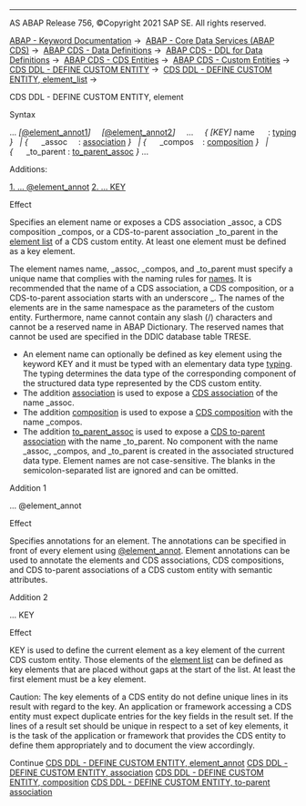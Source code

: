   

* * *

AS ABAP Release 756, ©Copyright 2021 SAP SE. All rights reserved.

[ABAP - Keyword Documentation](javascript:call_link\('abenabap.htm'\)) →  [ABAP - Core Data Services (ABAP CDS)](javascript:call_link\('abencds.htm'\)) →  [ABAP CDS - Data Definitions](javascript:call_link\('abencds_entities.htm'\)) →  [ABAP CDS - DDL for Data Definitions](javascript:call_link\('abencds_f1_ddl_syntax.htm'\)) →  [ABAP CDS - CDS Entities](javascript:call_link\('abencds_view_entity.htm'\)) →  [ABAP CDS - Custom Entities](javascript:call_link\('abencds_custom_entities.htm'\)) →  [CDS DDL - DEFINE CUSTOM ENTITY](javascript:call_link\('abencds_f1_define_custom_entity.htm'\)) →  [CDS DDL - DEFINE CUSTOM ENTITY, element\_list](javascript:call_link\('abencds_f1_custom_element_list.htm'\)) → 

CDS DDL - DEFINE CUSTOM ENTITY, element

Syntax

... *\[*[@element\_annot1](javascript:call_link\('abencds_f1_return_list_annotation.htm'\))*\]*
    *\[*[@element\_annot2](javascript:call_link\('abencds_f1_return_list_annotation.htm'\))*\]*
    ...
    *{* *\[*KEY*\]* name      : [typing](javascript:call_link\('abencds_typing.htm'\)) *}*
  *|* *{*      \_assoc     : [association](javascript:call_link\('abencds_f1_custom_association.htm'\)) *}*
  *|* *{*      \_compos    : [composition](javascript:call_link\('abencds_f1_custom_composition.htm'\)) *}*
  *|* *{*      \_to\_parent : [to\_parent\_assoc](javascript:call_link\('abencds_f1_custom_tp_association.htm'\)) *}* ...

Additions:

[1\. ... @element\_annot](#!ABAP_ADDITION_1@1@)
[2\. ... KEY](#!ABAP_ADDITION_2@2@)

Effect

Specifies an element name or exposes a CDS association \_assoc, a CDS composition \_compos, or a CDS-to-parent association \_to\_parent in the [element list](javascript:call_link\('abencds_f1_custom_element_list.htm'\)) of a CDS custom entity. At least one element must be defined as a key element.

The element names name, \_assoc, \_compos, and \_to\_parent must specify a unique name that complies with the naming rules for [names](javascript:call_link\('abencds_general_syntax_rules.htm'\)). It is recommended that the name of a CDS association, a CDS composition, or a CDS-to-parent association starts with an underscore \_. The names of the elements are in the same namespace as the parameters of the custom entity. Furthermore, name cannot contain any slash (/) characters and cannot be a reserved name in ABAP Dictionary. The reserved names that cannot be used are specified in the DDIC database table TRESE.

-   An element name can optionally be defined as key element using the keyword KEY and it must be typed with an elementary data type [typing](javascript:call_link\('abencds_typing.htm'\)). The typing determines the data type of the corresponding component of the structured data type represented by the CDS custom entity.
-   The addition [association](javascript:call_link\('abencds_f1_custom_association.htm'\)) is used to expose a [CDS association](javascript:call_link\('abencds_association_glosry.htm'\) "Glossary Entry") of the name \_assoc.
-   The addition [composition](javascript:call_link\('abencds_f1_custom_composition.htm'\)) is used to expose a [CDS composition](javascript:call_link\('abencds_composition_glosry.htm'\) "Glossary Entry") with the name \_compos.
-   The addition [to\_parent\_assoc](javascript:call_link\('abencds_f1_custom_tp_association.htm'\)) is used to expose a [CDS to-parent association](javascript:call_link\('abento_parent_association_glosry.htm'\) "Glossary Entry") with the name \_to\_parent. No component with the name \_assoc, \_compos, and \_to\_parent is created in the associated structured data type. Element names are not case-sensitive. The blanks in the semicolon-separated list are ignored and can be omitted.

Addition 1   

... @element\_annot

Effect

Specifies annotations for an element. The annotations can be specified in front of every element using [@element\_annot](javascript:call_link\('abencds_f1_absent_list_annotation.htm'\)). Element annotations can be used to annotate the elements and CDS associations, CDS compositions, and CDS to-parent associations of a CDS custom entity with semantic attributes.

Addition 2   

... KEY

Effect

KEY is used to define the current element as a key element of the current CDS custom entity. Those elements of the [element list](javascript:call_link\('abencds_f1_custom_element_list.htm'\)) can be defined as key elements that are placed without gaps at the start of the list. At least the first element must be a key element.

Caution: The key elements of a CDS entity do not define unique lines in its result with regard to the key. An application or framework accessing a CDS entity must expect duplicate entries for the key fields in the result set. If the lines of a result set should be unique in respect to a set of key elements, it is the task of the application or framework that provides the CDS entity to define them appropriately and to document the view accordingly.

Continue
[CDS DDL - DEFINE CUSTOM ENTITY, element\_annot](javascript:call_link\('abencds_f1_custom_element_anno.htm'\))
[CDS DDL - DEFINE CUSTOM ENTITY, association](javascript:call_link\('abencds_f1_custom_association.htm'\))
[CDS DDL - DEFINE CUSTOM ENTITY, composition](javascript:call_link\('abencds_f1_custom_composition.htm'\))
[CDS DDL - DEFINE CUSTOM ENTITY, to-parent association](javascript:call_link\('abencds_f1_custom_tp_association.htm'\))
